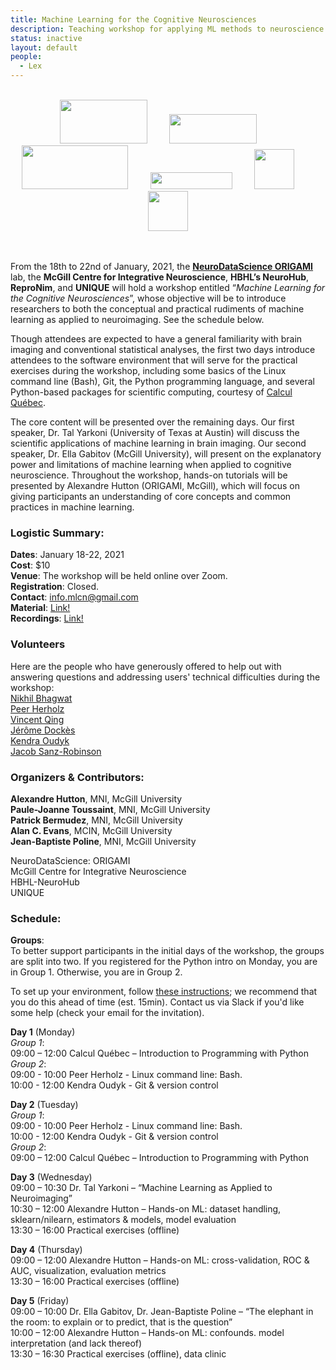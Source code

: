 ```yaml
---
title: Machine Learning for the Cognitive Neurosciences
description: Teaching workshop for applying ML methods to neuroscience
status: inactive
layout: default
people:
  - Lex
---
```

<br>
<div style="text-align:center">
<img src="/img/logos/mcgill_logo.jpg" width="140" height="70">   
<!-- img src="/img/logos/neuro.png" width="210" height="70" -->  
&nbsp; &nbsp; &nbsp; &nbsp; <img src="/img/logos/neuro.png" width="140" height="47">   
<!-- /div -->
<!-- div style="text-align:center" -->
<!-- img src="/img/logos/hbhl_logo_en_pantone.png" width="210" height="70" -->
&nbsp; &nbsp; &nbsp; &nbsp; <img src="/img/logos/logo-neurohub.png" width="170" height="70">   
&nbsp; &nbsp; &nbsp; &nbsp; <img src="/img/logos/MCIN-logo-V01.png" width="131" height="27">   
&nbsp; &nbsp; &nbsp; &nbsp; <img src="/img/logos/unique-logo.png" width="64" height="64">
&nbsp; &nbsp; &nbsp; &nbsp; <img src="/img/logos/repronim.png" width="64" height="64">
</div>
<br>
<br>

From the 18th to 22nd of January, 2021, the **[NeuroDataScience ORIGAMI](https://neurodatascience.github.io/)** lab, the **McGill Centre for Integrative Neuroscience**, **HBHL’s NeuroHub**, **ReproNim**, and **UNIQUE** will hold a workshop entitled “*Machine Learning for the Cognitive Neurosciences*”, whose objective will be to introduce researchers to both the conceptual and practical rudiments of machine learning as applied to neuroimaging. See the schedule below.  

Though attendees are expected to have a general familiarity with brain imaging and conventional statistical analyses, the first two days introduce attendees to the software environment that will serve for the practical exercises during the workshop, including some basics of the Linux command line (Bash), Git, the Python programming language, and several Python-based packages for scientific computing, courtesy of [Calcul Québec](http://www.calculquebec.ca/).  

The core content will be presented over the remaining days. Our first speaker, Dr. Tal Yarkoni (University of Texas at Austin) will discuss the scientific applications of machine learning in brain imaging. Our second speaker, Dr. Ella Gabitov (McGill University), will present on the explanatory power and limitations of machine learning when applied to cognitive neuroscience. Throughout the workshop, hands-on tutorials will be presented by Alexandre Hutton (ORIGAMI, McGill), which will focus on giving participants an understanding of core concepts and common practices in machine learning.  

### Logistic Summary:
**Dates**: January 18-22, 2021  
**Cost**: $10  
**Venue**: The workshop will be held online over Zoom.  
**Registration**: Closed.  
**Contact**: info.mlcn@gmail.com  
**Material**: [Link!](https://github.com/neurodatascience/mlcn)  
**Recordings**: [Link!](https://www.youtube.com/playlist?list=PLyn6GzKDWSBnpI0kMRfHn6NkW5tcyB6VI)  


### Volunteers  
Here are the people who have generously offered to help out with answering questions and addressing users' technical difficulties during the workshop:    
[﻿Nikhil Bhagwat](https://github.com/nikhil153)  
[Peer Herholz](https://peerherholz.github.io/)  
[Vincent Qing](https://github.com/Vincent-wq)  
[Jérôme Dockès](https://jeromedockes.github.io/)  
[Kendra Oudyk](https://koudyk.github.io/)  
[Jacob Sanz-Robinson](https://jacobsanz97.github.io/)  
  
### Organizers & Contributors:  
**Alexandre Hutton**, MNI, McGill University  
**Paule-Joanne Toussaint**, MNI, McGill University  
**Patrick Bermudez**, MNI, McGill University  
**Alan C. Evans**, MCIN, McGill University  
**Jean-Baptiste Poline**, MNI, McGill University  
  
NeuroDataScience: ORIGAMI  
McGill Centre for Integrative Neuroscience  
HBHL-NeuroHub   
UNIQUE

### Schedule:  
**Groups**:  
To better support participants in the initial days of the workshop, the groups are split into two. If you registered for the Python intro on Monday, you are in Group 1. Otherwise, you are in Group 2.  
  
To set up your environment, follow [these instructions](https://docs.google.com/document/d/1NT2Zb_WuIjpxq2Zw5kZSgE-g88JeRQi4UmYVFIJgO-M/edit?usp=sharing); we recommend that you do this ahead of time (est. 15min). Contact us via Slack if you'd like some help (check your email for the invitation).

**Day 1** (Monday)  
_Group 1_:  
09:00 – 12:00 Calcul Québec – Introduction to Programming with Python  
_Group 2_:  
09:00 - 10:00 Peer Herholz - Linux command line: Bash.  
10:00 - 12:00 Kendra Oudyk - Git & version control  
  
**Day 2** (Tuesday)  
_Group 1_:  
09:00 - 10:00 Peer Herholz - Linux command line: Bash.  
10:00 - 12:00 Kendra Oudyk - Git & version control  
_Group 2_:  
09:00 – 12:00 Calcul Québec – Introduction to Programming with Python  
  
**Day 3** (Wednesday)  
09:00 – 10:30 Dr. Tal Yarkoni – “Machine Learning as Applied to Neuroimaging”  
10:30 – 12:00 Alexandre Hutton – Hands-on ML: dataset handling, sklearn/nilearn, estimators & models, model evaluation  
13:30 – 16:00 Practical exercises (offline)  
  
**Day 4** (Thursday)  
09:00 – 12:00 Alexandre Hutton – Hands-on ML: cross-validation,  ROC & AUC, visualization, evaluation metrics  
13:30 – 16:00 Practical exercises (offline)  
  
**Day 5** (Friday)  
09:00 – 10:00 Dr. Ella Gabitov, Dr. Jean-Baptiste Poline – “The elephant in the room: to explain or to predict, that is the question”  
10:00 – 12:00 Alexandre Hutton – Hands-on ML: confounds. model interpretation (and lack thereof)  
13:30 – 16:30 Practical exercises (offline), data clinic  
